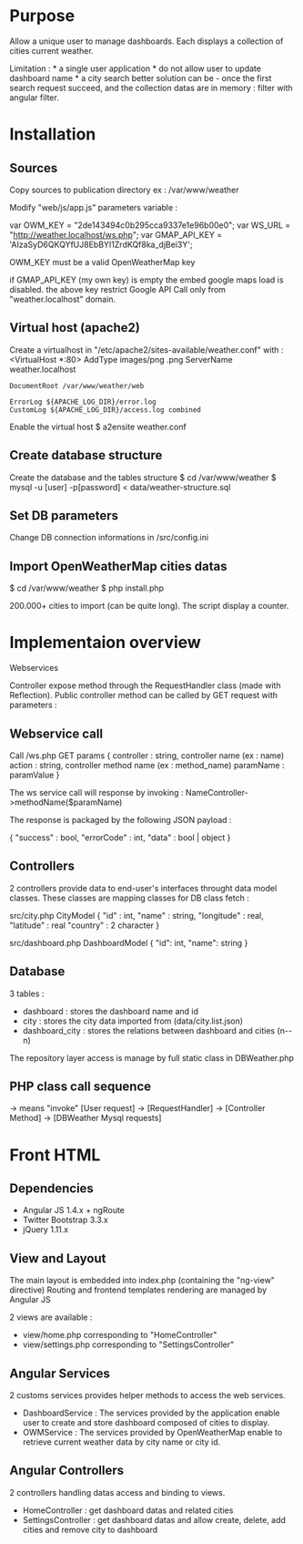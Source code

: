 Purpose
=======
Allow a unique user to manage dashboards. Each displays a collection of cities current weather.

Limitation :
    * a single user application
    * do not allow user to update dashboard name
    * a city search better solution can be
         - once the first search request succeed, and the collection datas are in memory : filter with angular filter.


Installation
============

Sources
-------
Copy sources to publication directory
ex : /var/www/weather

Modify "web/js/app.js" parameters variable :

var OWM_KEY = "2de143494c0b295cca9337e1e96b00e0";
var WS_URL = "http://weather.localhost/ws.php";
var GMAP_API_KEY = 'AIzaSyD6QKQYfUJ8EbBYI1ZrdKQf8ka_djBei3Y';

OWM_KEY must be a valid OpenWeatherMap key

if GMAP_API_KEY (my own key) is empty the embed google maps load is disabled.
the above key restrict Google API Call only from "weather.localhost" domain.


Virtual host (apache2)
----------------------

Create a virtualhost in "/etc/apache2/sites-available/weather.conf" with :
<VirtualHost *:80>
    AddType images/png .png
    ServerName weather.localhost

    DocumentRoot /var/www/weather/web

    ErrorLog ${APACHE_LOG_DIR}/error.log
    CustomLog ${APACHE_LOG_DIR}/access.log combined
</VirtualHost>

Enable the virtual host
$ a2ensite weather.conf



Create database structure
-------------------------
Create the database and the tables structure
$ cd /var/www/weather
$ mysql -u [user] -p[password] < data/weather-structure.sql




Set DB parameters
-----------------
Change DB connection informations in /src/config.ini

Import OpenWeatherMap cities datas
----------------------------------
$ cd /var/www/weather
$ php install.php

200.000+ cities to import (can be quite long).
The script display a counter.

Implementaion overview
======================
Webservices

Controller expose method through the RequestHandler class (made with Reflection).
Public controller method can be called by GET request with parameters :

Webservice call
---------------
Call /ws.php
GET params {
    controller : string, controller name (ex : name)
    action : string, controller method name (ex : method_name)
    paramName : paramValue
}

The ws service call will response by invoking : NameController->methodName($paramName)

The response is packaged by the following JSON payload :

{
    "success"   : bool,
    "errorCode" : int,
    "data"      : bool | object
}

Controllers
-----------
2 controllers provide data to end-user's interfaces throught data model classes.
These classes are mapping classes for DB class fetch :


src/city.php
CityModel
{
    "id"        : int,
    "name"      : string,
    "longitude" : real,
    "latitude"  : real
    "country"   : 2 character
}

src/dashboard.php
DashboardModel
{
    "id": int,
    "name": string
}


Database
--------
3 tables :
 * dashboard : stores the dashboard name and id
 * city      : stores the city data imported from (data/city.list.json)
 * dashboard_city : stores the relations between dashboard and cities (n--n)

The repository layer access is manage by full static class in DBWeather.php


PHP class call sequence
-----------------------
-> means "invoke"
    [User request] -> [RequestHandler] -> [Controller Method] -> [DBWeather Mysql requests]


Front HTML
==========
Dependencies
------------
 * Angular JS 1.4.x + ngRoute
 * Twitter Bootstrap 3.3.x
 * jQuery 1.11.x

View and Layout
---------------
The main layout is embedded into index.php (containing the "ng-view" directive)
Routing and frontend templates rendering are managed by Angular JS

2 views are available :
 * view/home.php corresponding to "HomeController"
 * view/settings.php corresponding to "SettingsController"


Angular Services
----------------
2 customs services provides helper methods to access the web services.
 * DashboardService : The services provided by the application enable user to create and
   store dashboard composed of cities to display.
 * OWMService : The services provided by OpenWeatherMap enable to retrieve current
   weather data by city name or city id.


Angular Controllers
-------------------
2 controllers handling datas access and binding to views.
 * HomeController : get dashboard datas and related cities
 * SettingsController : get dashboard datas and allow
   create, delete, add cities and remove city to dashboard
